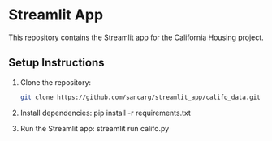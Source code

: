 # Streamlit App

This repository contains the Streamlit app for the California Housing project.

## Setup Instructions

1. Clone the repository:
   ```sh
   git clone https://github.com/sancarg/streamlit_app/califo_data.git

2. Install dependencies:
    pip install -r requirements.txt

3. Run the Streamlit app:
    streamlit run califo.py